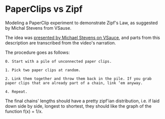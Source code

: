 # PaperClips vs Zipf
Modeling a PaperClip experiment to demonstrate Zipf's Law, as suggested by Michal Stevens from VSause.

The idea was [presented by Michael Stevens on VSauce](https://www.youtube.com/watch?time_continue=86&v=fCn8zs912OE), and parts from this description are transcribed from the video's narration.


The procedure goes as follows:

    0. Start with a pile of unconnected paper clips.
    
    1. Pick two paper clips at random.
    
    2. Link them together and throw them back in the pile. If you grab paper clips that are already part of a chain, link ‘em anyway.
    
    4. Repeat.


The final chains' lengths should have a pretty zipf'ian distribution, i.e.
if laid down side by side, longest to shortest, they should like the graph of the function f(x) = 1/x.
